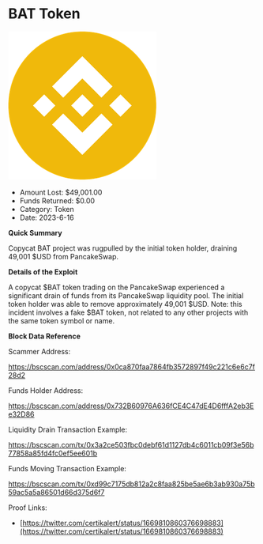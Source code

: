 # BAT Token
![BAT Token](/rektimages/BAT-Token.png)
- Amount Lost: $49,001.00
- Funds Returned: $0.00
- Category: Token
- Date: 2023-6-16

**Quick Summary**

Copycat BAT project was rugpulled by the initial token holder, draining 49,001 $USD from PancakeSwap.

  


 **Details of the Exploit**

A copycat $BAT token trading on the PancakeSwap experienced a significant drain of funds from its PancakeSwap liquidity pool. The initial token holder was able to remove approximately 49,001 $USD. Note: this incident involves a fake $BAT token, not related to any other projects with the same token symbol or name.

  


 **Block Data Reference**

Scammer Address:

https://bscscan.com/address/0x0ca870faa7864fb3572897f49c221c6e6c7f28d2

  


Funds Holder Address:

https://bscscan.com/address/0x732B60976A636fCE4C47dE4D6fffA2eb3Ee32D86

  


Liquidity Drain Transaction Example:

https://bscscan.com/tx/0x3a2ce503fbc0debf61d1127db4c6011cb09f3e56b77858a85fd4fc0ef5ee601b

  


Funds Moving Transaction Example:

https://bscscan.com/tx/0xd99c7175db812a2c8faa825be5ae6b3ab930a75b59ac5a5a86501d66d375d6f7


Proof Links:
- [https://twitter.com/certikalert/status/1669810860376698883](https://twitter.com/certikalert/status/1669810860376698883)


